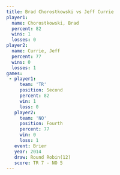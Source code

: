 ```yaml
---
title: Brad Chorostkowski vs Jeff Currie
player1:                   
  name: Chorostkowski, Brad
  percent: 82              
  wins: 1                  
  losses: 0                
player2:                   
  name: Currie, Jeff       
  percent: 77              
  wins: 0                  
  losses: 1                
games:
 - player1:          
     team: 'TR'      
     position: Second
     percent: 82     
     win: 1          
     loss: 0         
   player2:          
     team: 'NO'      
     position: Fourth
     percent: 77     
     win: 0          
     loss: 1         
   event: Brier         
   year: 2014           
   draw: Round Robin(12)
   score: TR 7 - NO 5   
---
```


